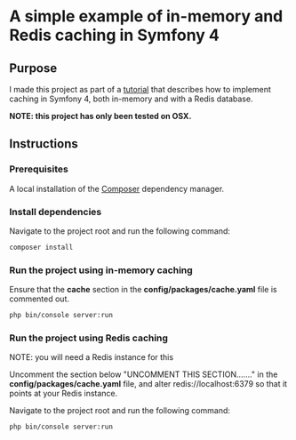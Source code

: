 # A simple example of in-memory and Redis caching in Symfony 4 #

## Purpose ##

I made this project as part of a [tutorial](https://hackerbox.io/articles/symfony-4-redis-cache/) that describes how to implement caching in Symfony 4, both in-memory and with a Redis database.

**NOTE: this project has only been tested on OSX.**

## Instructions ##

### Prerequisites ###

A local installation of the [Composer](https://getcomposer.org/) dependency manager.

### Install dependencies ###

Navigate to the project root and run the following command:

```bash
composer install
```

### Run the project using in-memory caching ###

Ensure that the **cache** section in the **config/packages/cache.yaml** file is commented out.

```bash
php bin/console server:run
```

### Run the project using Redis caching ###

NOTE: you will need a Redis instance for this

Uncomment the section below "UNCOMMENT THIS SECTION......." in the **config/packages/cache.yaml** file, and alter redis://localhost:6379 so that it points at your Redis instance.

Navigate to the project root and run the following command:

```bash
php bin/console server:run
```
